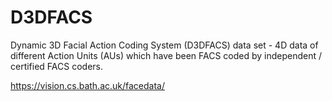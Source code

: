 # D3DFACS
Dynamic 3D Facial Action Coding System (D3DFACS) data set - 4D data of different Action Units (AUs) which have been FACS coded by independent / certified FACS coders.

https://vision.cs.bath.ac.uk/facedata/
